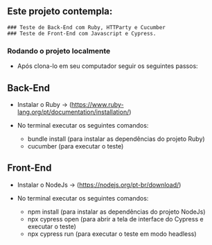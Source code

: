 ## Este projeto contempla: 
    ### Teste de Back-End com Ruby, HTTParty e Cucumber
    ### Teste de Front-End com Javascript e Cypress.

### Rodando o projeto localmente ###

* Após clona-lo em seu computador seguir os seguintes passos:

## Back-End ###

* Instalar o Ruby -> (https://www.ruby-lang.org/pt/documentation/installation/)

* No terminal executar os seguintes comandos:
    * bundle install (para instalar as dependências do projeto Ruby)
    * cucumber (para executar o teste)

## Front-End ###

* Instalar o NodeJs -> (https://nodejs.org/pt-br/download/)

* No terminal executar os seguintes comandos:
    * npm install (para instalar as dependências do projeto NodeJs)
    * npx cypress open (para abrir a tela de interface do Cypress e executar o teste)
    * npx cypress run (para executar o teste em modo headless)
